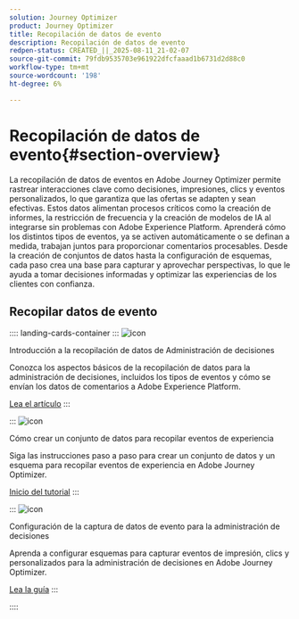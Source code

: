 ```yaml
---
solution: Journey Optimizer
product: Journey Optimizer
title: Recopilación de datos de evento
description: Recopilación de datos de evento
redpen-status: CREATED_||_2025-08-11_21-02-07
source-git-commit: 79fdb9535703e961922dfcfaaad1b6731d2d88c0
workflow-type: tm+mt
source-wordcount: '198'
ht-degree: 6%

---
```



# Recopilación de datos de evento{#section-overview}

La recopilación de datos de eventos en Adobe Journey Optimizer permite rastrear interacciones clave como decisiones, impresiones, clics y eventos personalizados, lo que garantiza que las ofertas se adapten y sean efectivas. Estos datos alimentan procesos críticos como la creación de informes, la restricción de frecuencia y la creación de modelos de IA al integrarse sin problemas con Adobe Experience Platform. Aprenderá cómo los distintos tipos de eventos, ya se activen automáticamente o se definan a medida, trabajan juntos para proporcionar comentarios procesables. Desde la creación de conjuntos de datos hasta la configuración de esquemas, cada paso crea una base para capturar y aprovechar perspectivas, lo que le ayuda a tomar decisiones informadas y optimizar las experiencias de los clientes con confianza.

## Recopilar datos de evento

:::: landing-cards-container
:::
![icon](https://cdn.experienceleague.adobe.com/icons/book.svg?lang=es)

Introducción a la recopilación de datos de Administración de decisiones

Conozca los aspectos básicos de la recopilación de datos para la administración de decisiones, incluidos los tipos de eventos y cómo se envían los datos de comentarios a Adobe Experience Platform.

[Lea el artículo](../using/offers/data-collection/data-collection.md)
:::

:::
![icon](https://cdn.experienceleague.adobe.com/icons/circle-play.svg?lang=es)

Cómo crear un conjunto de datos para recopilar eventos de experiencia

Siga las instrucciones paso a paso para crear un conjunto de datos y un esquema para recopilar eventos de experiencia en Adobe Journey Optimizer.

[Inicio del tutorial](../using/offers/data-collection/create-dataset.md)
:::

:::
![icon](https://cdn.experienceleague.adobe.com/icons/gear.svg?lang=es)

Configuración de la captura de datos de evento para la administración de decisiones

Aprenda a configurar esquemas para capturar eventos de impresión, clics y personalizados para la administración de decisiones en Adobe Journey Optimizer.

[Lea la guía](../using/offers/data-collection/schema-requirement.md)
:::

::::
